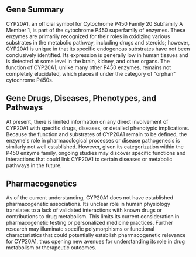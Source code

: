 ## Gene Summary
CYP20A1, an official symbol for Cytochrome P450 Family 20 Subfamily A Member 1, is part of the cytochrome P450 superfamily of enzymes. These enzymes are primarily recognized for their roles in oxidizing various substrates in the metabolic pathway, including drugs and steroids; however, CYP20A1 is unique in that its specific endogenous substrates have not been conclusively identified. Its expression is generally low in human tissues and is detected at some level in the brain, kidney, and other organs. The function of CYP20A1, unlike many other P450 enzymes, remains not completely elucidated, which places it under the category of "orphan" cytochrome P450s.

## Gene Drugs, Diseases, Phenotypes, and Pathways
At present, there is limited information on any direct involvement of CYP20A1 with specific drugs, diseases, or detailed phenotypic implications. Because the function and substrates of CYP20A1 remain to be defined, the enzyme's role in pharmacological processes or disease pathogenesis is similarly not well established. However, given its categorization within the P450 enzyme family, ongoing studies may discover specific functions and interactions that could link CYP20A1 to certain diseases or metabolic pathways in the future.

## Pharmacogenetics
As of the current understanding, CYP20A1 does not have established pharmacogenetic associations. Its unclear role in human physiology translates to a lack of validated interactions with known drugs or contributions to drug metabolism. This limits its current consideration in pharmacogenetic testing or personalized medicine practices. Further research may illuminate specific polymorphisms or functional characteristics that could potentially establish pharmacogenetic relevance for CYP20A1, thus opening new avenues for understanding its role in drug metabolism or therapeutic outcomes.